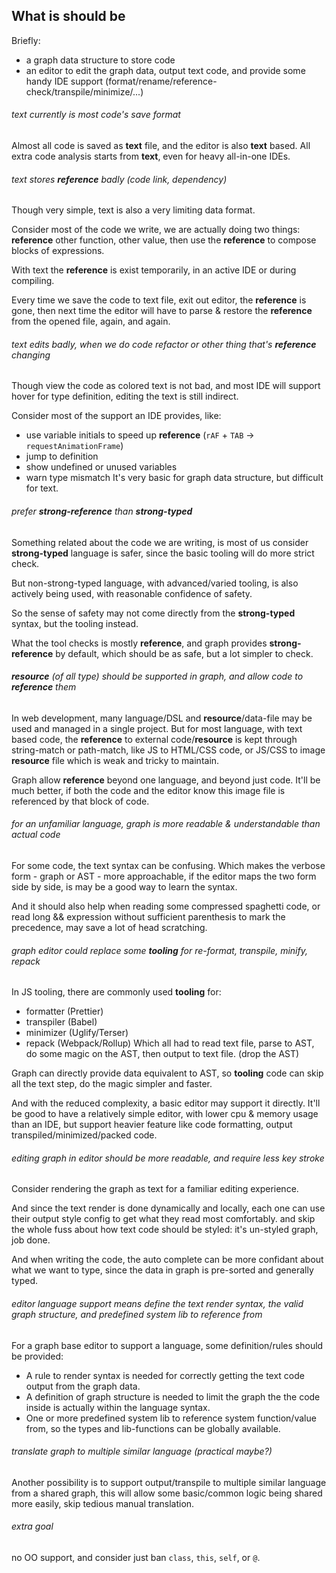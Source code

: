 ## What is should be

Briefly:
- a graph data structure to store code
- an editor to edit the graph data, output text code,
  and provide some handy IDE support (format/rename/reference-check/transpile/minimize/...)

###### text currently is most code's save format
Almost all code is saved as **text** file, and the editor is also **text** based.
All extra code analysis starts from **text**, even for heavy all-in-one IDEs.

###### text stores **reference** badly (code link, dependency)
Though very simple, text is also a very limiting data format.

Consider most of the code we write, we are actually doing two things:
**reference** other function, other value,
then use the **reference** to compose blocks of expressions.

With text the **reference** is exist temporarily,
in an active IDE or during compiling.

Every time we save the code to text file, exit out editor, the **reference** is gone,
then next time the editor will have to parse & restore the **reference** from the opened file,
again, and again.

###### text edits badly, when we do code refactor or other thing that's **reference** changing
Though view the code as colored text is not bad,
and most IDE will support hover for type definition,
editing the text is still indirect.

Consider most of the support an IDE provides, like:
- use variable initials to speed up **reference** (`rAF` + `TAB` -> `requestAnimationFrame`)
- jump to definition
- show undefined or unused variables
- warn type mismatch
It's very basic for graph data structure, but difficult for text.

###### prefer **strong-reference** than **strong-typed**
Something related about the code we are writing,
is most of us consider **strong-typed** language is safer,
since the basic tooling will do more strict check.

But non-strong-typed language, with advanced/varied tooling,
is also actively being used, with reasonable confidence of safety.

So the sense of safety may not come directly from the **strong-typed** syntax,
but the tooling instead.

What the tool checks is mostly **reference**,
and graph provides **strong-reference** by default,
which should be as safe, but a lot simpler to check.

###### **resource** (of all type) should be supported in graph, and allow code to **reference** them
In web development, many language/DSL and **resource**/data-file may be used and managed in a single project.
But for most language, with text based code, the **reference** to external code/**resource**
is kept through string-match or path-match, like JS to HTML/CSS code, or JS/CSS to image **resource** file
which is weak and tricky to maintain.

Graph allow **reference** beyond one language, and beyond just code.
It'll be much better, if both the code and the editor know
this image file is referenced by that block of code.

###### for an unfamiliar language, graph is more readable & understandable than actual code
For some code, the text syntax can be confusing.
Which makes the verbose form - graph or AST - more approachable,
if the editor maps the two form side by side,
is may be a good way to learn the syntax.

And it should also help when reading some compressed spaghetti code,
or read long && expression without sufficient parenthesis to mark the precedence,
may save a lot of head scratching.

###### graph editor could replace some **tooling** for re-format, transpile, minify, repack
In JS tooling, there are commonly used **tooling** for:
- formatter (Prettier)
- transpiler (Babel)
- minimizer (Uglify/Terser)
- repack (Webpack/Rollup) 
Which all had to read text file, parse to AST,
do some magic on the AST, then output to text file. (drop the AST)

Graph can directly provide data equivalent to AST,
so **tooling** code can skip all the text step, do the magic simpler and faster.

And with the reduced complexity, a basic editor may support it directly.
It'll be good to have a relatively simple editor, with lower cpu & memory usage than an IDE,
but support heavier feature like code formatting, output transpiled/minimized/packed code.

###### editing graph in editor should be more readable, and require less key stroke
Consider rendering the graph as text for a familiar editing experience.

And since the text render is done dynamically and locally,
each one can use their output style config to get what they read most comfortably.
and skip the whole fuss about how text code should be styled: it's un-styled graph, job done.

And when writing the code, the auto complete can be more confidant about what we want to type,
since the data in graph is pre-sorted and generally typed.

###### editor language support means define the text render syntax, the valid graph structure, and predefined system lib to reference from
For a graph base editor to support a language, some definition/rules should be provided:
- A rule to render syntax is needed for correctly getting the text code output from the graph data.
- A definition of graph structure is needed to limit the graph the the code inside is actually within the language syntax.
- One or more predefined system lib to reference system function/value from,
  so the types and lib-functions can be globally available.

###### translate graph to multiple similar language (practical maybe?)
Another possibility is to support output/transpile to multiple similar language from a shared graph,
this will allow some basic/common logic being shared more easily, skip tedious manual translation.

###### extra goal
no OO support, and consider just ban `class`, `this`, `self`, or `@`.
